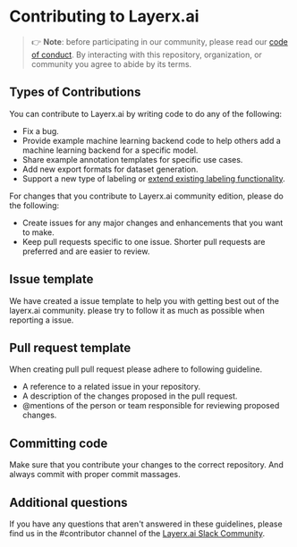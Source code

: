 # Contributing to Layerx.ai

> 👉 **Note**: before participating in our community, please read our
> [code of conduct][coc].
> By interacting with this repository, organization, or community you agree to
> abide by its terms.

## Types of Contributions

You can contribute to Layerx.ai by writing code to do any of the following:
- Fix a bug.
- Provide example machine learning backend code to help others add a machine learning backend for a specific model.
- Share example annotation templates for specific use cases.
- Add new export formats for dataset generation.
- Support a new type of labeling or [extend existing labeling functionality](https://github.com/LayerX-AI/layerx-community/tree/main/layerx-angular-frontend). 


For changes that you contribute to Layerx.ai community edition, please do the following:
- Create issues for any major changes and enhancements that you want to make. 
- Keep pull requests specific to one issue. Shorter pull requests are preferred and are easier to review. 


## Issue template
We have created a issue template to help you with getting best out of the layerx.ai community. please try to follow it as much as possible when 
reporting a issue. 

## Pull request template 
When creating pull pull request please adhere to following guideline.
- A reference to a related issue in your repository.
- A description of the changes proposed in the pull request.
- @mentions of the person or team responsible for reviewing proposed changes. 

## Committing code
Make sure that you contribute your changes to the correct repository. And always commit with proper commit massages.

## Additional questions
If you have any questions that aren't answered in these guidelines, please find us in the #contributor channel of the [Layerx.ai Slack Community](https://layerx-hq.slack.com/).















<!-- Definitions -->

[coc]: https://github.com/LayerX-AI/layerx-community/blob/main/CODE_OF_CONDUCT.md